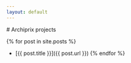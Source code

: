 ```yaml
---
layout: default
---
```


# Archiprix projects

{% for post in site.posts %}
* [{{ post.title }}]({{ post.url }})
{% endfor %}
